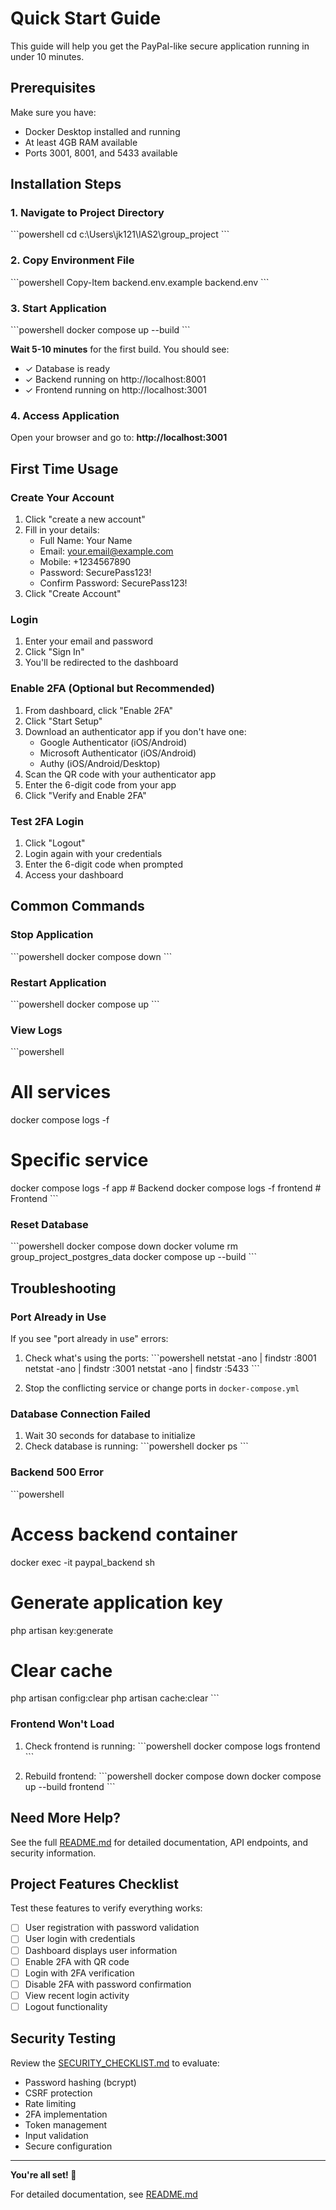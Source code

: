 # Quick Start Guide

This guide will help you get the PayPal-like secure application running in under 10 minutes.

## Prerequisites

Make sure you have:
- Docker Desktop installed and running
- At least 4GB RAM available
- Ports 3001, 8001, and 5433 available

## Installation Steps

### 1. Navigate to Project Directory

\`\`\`powershell
cd c:\Users\jk121\IAS2\group_project
\`\`\`

### 2. Copy Environment File

\`\`\`powershell
Copy-Item backend\.env.example backend\.env
\`\`\`

### 3. Start Application

\`\`\`powershell
docker compose up --build
\`\`\`

**Wait 5-10 minutes** for the first build. You should see:
- ✓ Database is ready
- ✓ Backend running on http://localhost:8001
- ✓ Frontend running on http://localhost:3001

### 4. Access Application

Open your browser and go to: **http://localhost:3001**

## First Time Usage

### Create Your Account
1. Click "create a new account"
2. Fill in your details:
   - Full Name: Your Name
   - Email: your.email@example.com
   - Mobile: +1234567890
   - Password: SecurePass123!
   - Confirm Password: SecurePass123!
3. Click "Create Account"

### Login
1. Enter your email and password
2. Click "Sign In"
3. You'll be redirected to the dashboard

### Enable 2FA (Optional but Recommended)
1. From dashboard, click "Enable 2FA"
2. Click "Start Setup"
3. Download an authenticator app if you don't have one:
   - Google Authenticator (iOS/Android)
   - Microsoft Authenticator (iOS/Android)
   - Authy (iOS/Android/Desktop)
4. Scan the QR code with your authenticator app
5. Enter the 6-digit code from your app
6. Click "Verify and Enable 2FA"

### Test 2FA Login
1. Click "Logout"
2. Login again with your credentials
3. Enter the 6-digit code when prompted
4. Access your dashboard

## Common Commands

### Stop Application
\`\`\`powershell
docker compose down
\`\`\`

### Restart Application
\`\`\`powershell
docker compose up
\`\`\`

### View Logs
\`\`\`powershell
# All services
docker compose logs -f

# Specific service
docker compose logs -f app        # Backend
docker compose logs -f frontend   # Frontend
\`\`\`

### Reset Database
\`\`\`powershell
docker compose down
docker volume rm group_project_postgres_data
docker compose up --build
\`\`\`

## Troubleshooting

### Port Already in Use
If you see "port already in use" errors:

1. Check what's using the ports:
\`\`\`powershell
netstat -ano | findstr :8001
netstat -ano | findstr :3001
netstat -ano | findstr :5433
\`\`\`

2. Stop the conflicting service or change ports in `docker-compose.yml`

### Database Connection Failed
1. Wait 30 seconds for database to initialize
2. Check database is running:
\`\`\`powershell
docker ps
\`\`\`

### Backend 500 Error
\`\`\`powershell
# Access backend container
docker exec -it paypal_backend sh

# Generate application key
php artisan key:generate

# Clear cache
php artisan config:clear
php artisan cache:clear
\`\`\`

### Frontend Won't Load
1. Check frontend is running:
\`\`\`powershell
docker compose logs frontend
\`\`\`

2. Rebuild frontend:
\`\`\`powershell
docker compose down
docker compose up --build frontend
\`\`\`

## Need More Help?

See the full [README.md](README.md) for detailed documentation, API endpoints, and security information.

## Project Features Checklist

Test these features to verify everything works:

- [ ] User registration with password validation
- [ ] User login with credentials
- [ ] Dashboard displays user information
- [ ] Enable 2FA with QR code
- [ ] Login with 2FA verification
- [ ] Disable 2FA with password confirmation
- [ ] View recent login activity
- [ ] Logout functionality

## Security Testing

Review the [SECURITY_CHECKLIST.md](SECURITY_CHECKLIST.md) to evaluate:
- Password hashing (bcrypt)
- CSRF protection
- Rate limiting
- 2FA implementation
- Token management
- Input validation
- Secure configuration

---

**You're all set! 🚀**

For detailed documentation, see [README.md](README.md)

